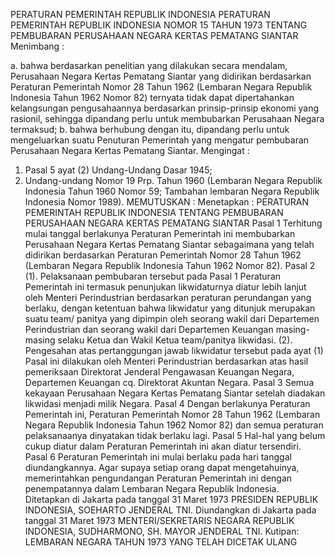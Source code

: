  PERATURAN PEMERINTAH REPUBLIK INDONESIA PERATURAN PEMERINTAH REPUBLIK INDONESIA NOMOR 15 TAHUN 1973 TENTANG PEMBUBARAN PERUSAHAAN NEGARA KERTAS PEMATANG SIANTAR
Menimbang :

a. bahwa berdasarkan penelitian yang dilakukan secara mendalam, Perusahaan Negara Kertas Pematang Siantar yang didirikan berdasarkan Peraturan Pemerintah Nomor 28 Tahun 1962 (Lembaran Negara Republik Indonesia Tahun 1962 Nomor 82) ternyata tidak dapat dipertahankan kelangsungan pengusahaannya berdasarkan prinsip-prinsip ekonomi yang rasionil, sehingga dipandang perlu untuk membubarkan Perusahaan Negara termaksud;
b. bahwa berhubung dengan itu, dipandang perlu untuk mengeluarkan suatu Penuturan Pemerintah yang mengatur pembubaran Perusahaan Negara Kertas Pematang Siantar.
Mengingat :

1. Pasal 5 ayat (2) Undang-Undang Dasar 1945;
2. Undang-undang Nomor 19 Prp. Tahun 1960 (Lembaran Negara Republik Indonesia Tahun 1960 Nomor 59; Tambahan lembaran Negara Republik Indonesia Nomor 1989).
MEMUTUSKAN :
 Menetapkan : PERATURAN PEMERINTAH REPUBLIK INDONESIA TENTANG PEMBUBARAN PERUSAHAAN NEGARA KERTAS PEMATANG SIANTAR
Pasal 1
Terhitung mulai tanggal berlakunya Peraturan Pemerintah ini membubarkan Perusahaan Negara Kertas Pematang Siantar sebagaimana yang telah didirikan berdasarkan Peraturan Pemerintah Nomor 28 Tahun 1962 (Lembaran Negara Republik Indonesia Tahun 1962 Nomor 82).
Pasal 2
(1). Pelaksanaan pembubaran tersebut pada Pasal 1 Peraturan Pemerintah ini termasuk penunjukan likwidaturnya diatur lebih lanjut oleh Menteri Perindustrian berdasarkan peraturan perundangan yang berlaku, dengan ketentuan bahwa likwidatur yang ditunjuk merupakan suatu team/ panitya yang dipimpin oleh seorang wakil dari Departemen Perindustrian dan seorang wakil dari Departemen Keuangan masing-masing selaku Ketua dan Wakil Ketua team/panitya likwidasi.
(2). Pengesahan atas pertanggungan jawab likwidatur tersebut pada ayat (1) Pasal ini dilakukan oleh Menteri Perindustrian berdasarkan atas hasil pemeriksaan Direktorat Jenderal Pengawasan Keuangan Negara, Departemen Keuangan cq. Direktorat Akuntan Negara.
Pasal 3
Semua kekayaan Perusahaan Negara Kertas Pematang Siantar setelah diadakan likwidasi menjadi milik Negara.
Pasal 4
Dengan berlakunya Peraturan Pemerintah ini, Peraturan Pemerintah Nomor 28 Tahun 1962 (Lembaran Negara Republik Indonesia Tahun 1962 Nomor 82) dan semua peraturan pelaksanaanya dinyatakan tidak berlaku lagi.
Pasal 5
Hal-hal yang belum cukup diatur dalam Peraturan Pemerintah ini akan diatur tersendiri.
Pasal 6
Peraturan Pemerintah ini mulai berlaku pada hari tanggal diundangkannya. Agar supaya setiap orang dapat mengetahuinya, memerintahkan pengundangan Peraturan Pemerintah ini dengan penempatannya dalam Lembaran Negara Republik Indonesia. Ditetapkan di Jakarta pada tanggal 31 Maret 1973 PRESIDEN REPUBLIK INDONESIA, SOEHARTO JENDERAL TNI. Diundangkan di Jakarta pada tanggal 31 Maret 1973 MENTERI/SEKRETARIS NEGARA REPUBLIK INDONESIA, SUDHARMONO, SH. MAYOR JENDERAL TNI. Kutipan: LEMBARAN NEGARA TAHUN 1973 YANG TELAH DICETAK ULANG